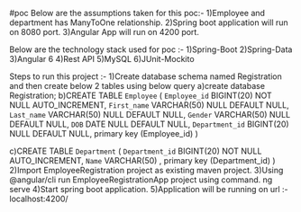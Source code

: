 #poc
Below are the assumptions taken for this poc:-
1)Employee and department has ManyToOne relationship.
2)Spring boot application will run on 8080 port.
3)Angular App will run on 4200 port.

Below are the technology stack used for poc :-
1)Spring-Boot
2)Spring-Data
3)Angular 6
4)Rest API
5)MySQL
6)JUnit-Mockito

Steps to run this project :-
1)Create database  schema named Registration and then create below 2 tables using below query
  a)create database Registration;
  b)CREATE TABLE `Employee` (
	`Employee_id` BIGINT(20) NOT NULL AUTO_INCREMENT,
	`First_name` VARCHAR(50) NULL DEFAULT NULL,
	`Last_name` VARCHAR(50) NULL DEFAULT NULL,
	`Gender` VARCHAR(50) NULL DEFAULT NULL,
	`DOB` DATE NULL DEFAULT NULL,
	`Department_id` BIGINT(20) NULL DEFAULT NULL,
	primary key (Employee_id)
)

c)CREATE TABLE `Department` (
	`Department_id` BIGINT(20) NOT NULL AUTO_INCREMENT,
	`Name` VARCHAR(50) ,
	primary key (Department_id)
)
2)Import EmployeeRegistration project as existing maven project.
3)Using @angular/cli run EmployeeRegistrationApp project using command.
    ng serve
4)Start spring boot application.
5)Application will be running on url :- localhost:4200/
